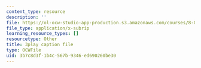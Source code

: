 ```yaml
---
content_type: resource
description: ''
file: https://ol-ocw-studio-app-production.s3.amazonaws.com/courses/8-01sc-classical-mechanics-fall-2016/3b7c8d3f1b4c567b9346ed690260be30_jAcdLZRhYNU.vtt
file_type: application/x-subrip
learning_resource_types: []
resourcetype: Other
title: 3play caption file
type: OCWFile
uid: 3b7c8d3f-1b4c-567b-9346-ed690260be30
---
```

